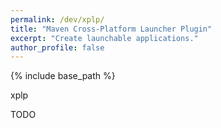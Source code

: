 ```yaml
---
permalink: /dev/xplp/
title: "Maven Cross-Platform Launcher Plugin"
excerpt: "Create launchable applications."
author_profile: false
---
```


{% include base_path %}

xplp

TODO
